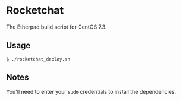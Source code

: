 # Rocketchat

The Etherpad build script for CentOS 7.3.

## Usage
`$ ./rocketchat_deploy.sh`

## Notes
You'll need to enter your `sudo` credentials to install the dependencies.
